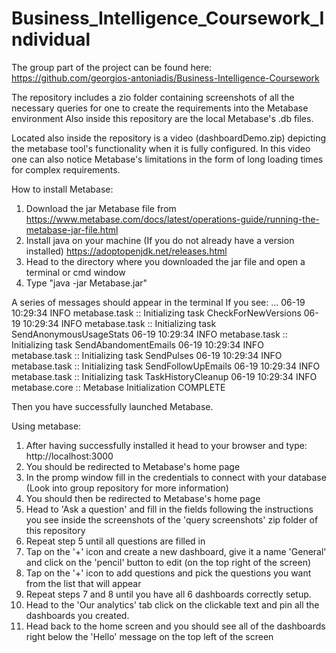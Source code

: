 # Business_Intelligence_Coursework_Individual
The group part of the project can be found here: https://github.com/georgios-antoniadis/Business-Intelligence-Coursework

The repository includes a zio folder containing screenshots of all the necessary queries for one to create the requirements into the Metabase environment
Also inside this repository are the local Metabase's .db files.

Located also inside the repository is a video (dashboardDemo.zip) depicting the metabase tool's functionality
when it is fully configured. In this video one can also notice Metabase's limitations in the form
of long loading times for complex requirements.

How to install Metabase:
1) Download the jar Metabase file from https://www.metabase.com/docs/latest/operations-guide/running-the-metabase-jar-file.html
2) Install java on your machine (If you do not already have a version installed) https://adoptopenjdk.net/releases.html
3) Head to the directory where you downloaded the jar file and open a terminal or cmd window
4) Type "java -jar Metabase.jar"

A series of messages should appear in the terminal
If you see: ...
06-19 10:29:34 INFO metabase.task :: Initializing task CheckForNewVersions
06-19 10:29:34 INFO metabase.task :: Initializing task SendAnonymousUsageStats
06-19 10:29:34 INFO metabase.task :: Initializing task SendAbandomentEmails
06-19 10:29:34 INFO metabase.task :: Initializing task SendPulses
06-19 10:29:34 INFO metabase.task :: Initializing task SendFollowUpEmails
06-19 10:29:34 INFO metabase.task :: Initializing task TaskHistoryCleanup
06-19 10:29:34 INFO metabase.core :: Metabase Initialization COMPLETE

Then you have successfully launched Metabase.

Using metabase:
1) After having successfully installed it head to your browser and type: 
http://localhost:3000
2) You should be redirected to Metabase's home page
3) In the promp window fill in the credentials to connect with your database (Look into group repository for more information)
4) You should then be redirected to Metabase's home page
5) Head to 'Ask a question' and fill in the fields following the instructions you see inside the screenshots
of the 'query screenshots' zip folder of this repository
6) Repeat step 5 until all questions are filled in
7) Tap on the '+' icon and create a new dashboard, give it a name 'General' and click on the 'pencil' button to edit (on the top right of the screen)
8) Tap on the '+' icon to add questions and pick the questions you want from the list that will appear
9) Repeat steps 7 and 8 until you have all 6 dashboards correctly setup.
10) Head to the 'Our analytics' tab click on the clickable text and pin all the dashboards you created.
11) Head back to the home screen and you should see all of the dashboards right below the 'Hello' message on the top left of the screen
